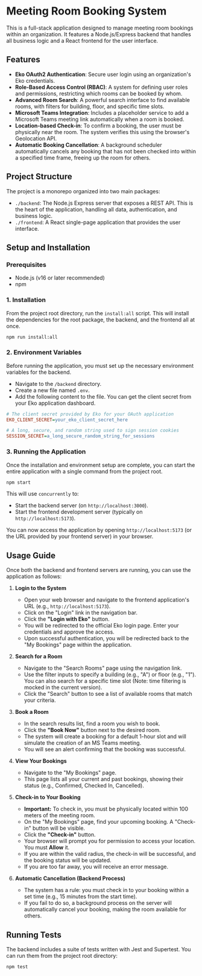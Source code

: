 # Meeting Room Booking System

This is a full-stack application designed to manage meeting room bookings within an organization. It features a Node.js/Express backend that handles all business logic and a React frontend for the user interface.

## Features

-   **Eko OAuth2 Authentication**: Secure user login using an organization's Eko credentials.
-   **Role-Based Access Control (RBAC)**: A system for defining user roles and permissions, restricting which rooms can be booked by whom.
-   **Advanced Room Search**: A powerful search interface to find available rooms, with filters for building, floor, and specific time slots.
-   **Microsoft Teams Integration**: Includes a placeholder service to add a Microsoft Teams meeting link automatically when a room is booked.
-   **Location-based Check-in**: To confirm a booking, the user must be physically near the room. The system verifies this using the browser's Geolocation API.
-   **Automatic Booking Cancellation**: A background scheduler automatically cancels any booking that has not been checked into within a specified time frame, freeing up the room for others.

## Project Structure

The project is a monorepo organized into two main packages:

-   `./backend`: The Node.js Express server that exposes a REST API. This is the heart of the application, handling all data, authentication, and business logic.
-   `./frontend`: A React single-page application that provides the user interface.

## Setup and Installation

### Prerequisites

-   Node.js (v16 or later recommended)
-   npm

### 1. Installation

From the project root directory, run the `install:all` script. This will install the dependencies for the root package, the backend, and the frontend all at once.

```bash
npm run install:all
```

### 2. Environment Variables

Before running the application, you must set up the necessary environment variables for the backend.

-   Navigate to the `/backend` directory.
-   Create a new file named `.env`.
-   Add the following content to the file. You can get the client secret from your Eko application dashboard.

```ini
# The client secret provided by Eko for your OAuth application
EKO_CLIENT_SECRET=your_eko_client_secret_here

# A long, secure, and random string used to sign session cookies
SESSION_SECRET=a_long_secure_random_string_for_sessions
```

### 3. Running the Application

Once the installation and environment setup are complete, you can start the entire application with a single command from the project root.

```bash
npm start
```

This will use `concurrently` to:
-   Start the backend server (on `http://localhost:3000`).
-   Start the frontend development server (typically on `http://localhost:5173`).

You can now access the application by opening `http://localhost:5173` (or the URL provided by your frontend server) in your browser.

## Usage Guide

Once both the backend and frontend servers are running, you can use the application as follows:

1.  **Login to the System**
    -   Open your web browser and navigate to the frontend application's URL (e.g., `http://localhost:5173`).
    -   Click on the "Login" link in the navigation bar.
    -   Click the **"Login with Eko"** button.
    -   You will be redirected to the official Eko login page. Enter your credentials and approve the access.
    -   Upon successful authentication, you will be redirected back to the "My Bookings" page within the application.

2.  **Search for a Room**
    -   Navigate to the "Search Rooms" page using the navigation link.
    -   Use the filter inputs to specify a building (e.g., "A") or floor (e.g., "1"). You can also search for a specific time slot (Note: time filtering is mocked in the current version).
    -   Click the "Search" button to see a list of available rooms that match your criteria.

3.  **Book a Room**
    -   In the search results list, find a room you wish to book.
    -   Click the **"Book Now"** button next to the desired room.
    -   The system will create a booking for a default 1-hour slot and will simulate the creation of an MS Teams meeting.
    -   You will see an alert confirming that the booking was successful.

4.  **View Your Bookings**
    -   Navigate to the "My Bookings" page.
    -   This page lists all your current and past bookings, showing their status (e.g., Confirmed, Checked In, Cancelled).

5.  **Check-in to Your Booking**
    -   **Important:** To check in, you must be physically located within 100 meters of the meeting room.
    -   On the "My Bookings" page, find your upcoming booking. A "Check-in" button will be visible.
    -   Click the **"Check-in"** button.
    -   Your browser will prompt you for permission to access your location. You must **Allow** it.
    -   If you are within the valid radius, the check-in will be successful, and the booking status will be updated.
    -   If you are too far away, you will receive an error message.

6.  **Automatic Cancellation (Backend Process)**
    -   The system has a rule: you must check in to your booking within a set time (e.g., 15 minutes from the start time).
    -   If you fail to do so, a background process on the server will automatically cancel your booking, making the room available for others.

## Running Tests

The backend includes a suite of tests written with Jest and Supertest. You can run them from the project root directory:

```bash
npm test
```